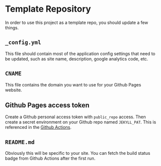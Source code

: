 # Template Repository
In order to use this project as a template repo, you should update a few things.

## `_config.yml`
This file should contain most of the application config settings that need to be updated, such as site name, description, google analytics code, etc.

## `CNAME`
This file contains the domain you want to use for your Github Pages website.

## Github Pages access token
Create a Github personal access token with `public_repo` access. Then create a secret environment on your Github repo named `JEKYLL_PAT`. This is referenced in the [Github Actions](./.github/workflows/github-pages.yml).

## `README.md`
Obviously this will be specific to your site. You can fetch the build status badge from Github Actions after the first run.
